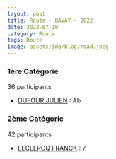 ```yaml
---
layout: post
title: Route - BAVAY - 2022
date: 2022-07-10
category: Route
tags: Route
image: assets/img/blog/road.jpeg
---
```


### 1ère Catégorie
36 participants
- [DUFOUR JULIEN](https://teamspecializedlille.cc/coureurs/dufourjulien) : Ab

### 2ème Catégorie
42 participants
- [LECLERCQ FRANCK](https://teamspecializedlille.cc/coureurs/leclercqfranck) : 7
